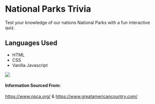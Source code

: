 # National Parks Trivia

Test your knowledge of our nations National Parks with a fun interactive quiz.

## Languages Used
- HTML
- CSS
- Vanilla Javascript

<img src="/">

#### Information Sourced From:
https://www.npca.org/ & https://www.greatamericancountry.com/

